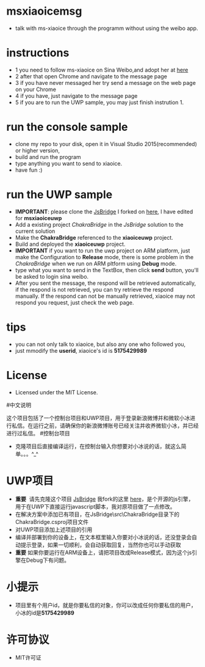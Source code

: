# msxiaoicemsg
- talk with ms-xiaoice through the programm without using the weibo app.

# instructions
- 1 you need to follow ms-xiaoice on Sina Weibo,and adopt her at [here](http://www.msxiaoice.com/)
- 2 after that open Chrome and navigate to the message page
- 3 if you have never messaged her try send a message on the web page on your Chrome
- 4 if you have, just navigate to the message page
- 5 if you are to run the UWP sample, you may just finish instrution 1.

# run the console sample
- clone my repo to your disk, open it in Visual Studio 2015(recommended) or higher version,
- build and run the program
- type anything you want to send to xiaoice.
- have fun :)

# run the UWP sample
- **IMPORTANT**: please clone the [JsBridge](https://github.com/Iamnvincible/JsBridge.git) I forked on [here](https://github.com/deltakosh/JsBridge), I have edited for **msxiaoiceuwp**
- Add a existing project *ChakraBridge* in the *JsBridge* solution to the current solution
- Make the **ChakraBridge** referenced to the **xiaoiceuwp** project.
- Build and deployed the **xiaoiceuwp** project.
- **IMPORTANT** if you want to run the uwp project on ARM platform, just make the Configuration to **Release** mode, there is some problem in the *ChakraBridge* when we run on ARM pltform using **Debug** mode.
- type what you want to send in the TextBox, then click **send** button, you'll be asked to login sina weibo.
- After you sent the message, the respond will be retrieved automatically, if the respond is not retrieved, you can try retrieve the respond manually. If the respond can not be manually retrieved, xiaoice may not respond you request, just check the web page.

# tips
- you can not only talk to xiaoice, but also any one who followed you,
- just mmodify the **userid**, xiaoice's id is **5175429989**

# License
- Licensed under the MIT License.

#中文说明

这个项目包括了一个控制台项目和UWP项目，用于登录新浪微博并和微软小冰进行私信。在运行之前，请确保你的新浪微博账号已经关注并收养微软小冰，并已经进行过私信。
#控制台项目
- 克隆项目后直接编译运行，在控制台输入你想要对小冰说的话，就这么简单。。。^_^

# UWP项目
- **重要**  请先克隆这个项目 [JsBridge](https://github.com/Iamnvincible/JsBridge.git) 我fork的这里 [here](https://github.com/deltakosh/JsBridge)，是个开源的js引擎，用于在UWP下直接运行javascript脚本，我对原项目做了一点修改。
- 在解决方案中添加已有项目，在JsBridge\src\ChakraBridge目录下的ChakraBridge.csproj项目文件
- 对UWP项目添加上述项目的引用
- 编译并部署到你的设备上，在文本框里输入你要对小冰说的话，还没登录会自动提示登录，如果一切顺利，会自动获取回复，当然你也可以手动获取
- **重要**  如果你要运行在ARM设备上，请把项目改成Release模式，因为这个js引擎在Debug下有问题。
# 小提示
- 项目里有个用户id，就是你要私信的对象，你可以改成任何你要私信的用户，小冰的id是**5175429989**

# 许可协议
- MIT许可证
